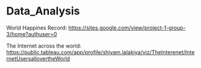 # Data_Analysis

World Happines Record: https://sites.google.com/view/project-1-group-3/home?authuser=0

The Internet across the world: https://public.tableau.com/app/profile/shivam.lalakiya/viz/TheInterenet/InternetUsersallovertheWorld
